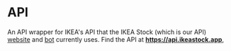 # API
An API wrapper for IKEA's API that the IKEA Stock (which is our API) [website](https://ikeastock.app) and [bot](https://github.com/IKEAStock/bot) currently uses. Find the API at <b>https://api.ikeastock.app</b>,
